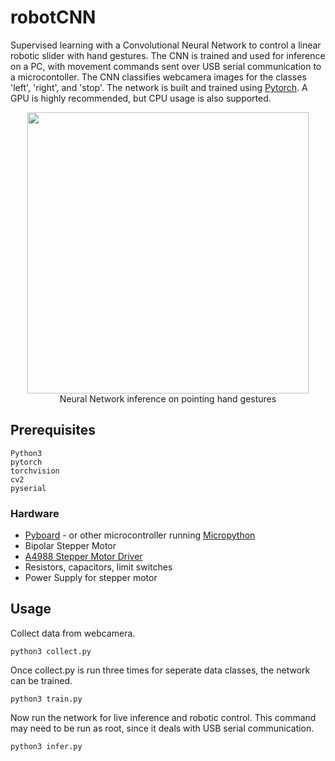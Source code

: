 # robotCNN
Supervised learning with a Convolutional Neural Network to control a linear robotic slider with hand gestures. The CNN is trained and used for inference on a PC, with movement commands sent over USB serial communication to a microcontoller. The CNN classifies webcamera images for the classes 'left', 'right', and 'stop'. The network is built and trained using [Pytorch](http://pytorch.org/). A GPU is highly recommended, but CPU usage is also supported. 
<p align="center", text-align="center">
  <img src="/images/infer.gif" width="450"><br>
  Neural Network inference on pointing hand gestures
</p>

## Prerequisites
```
Python3
pytorch
torchvision
cv2
pyserial
```

### Hardware
* [Pyboard](https://store.micropython.org/) - or other microcontroller running [Micropython](https://micropython.org/)
* Bipolar Stepper Motor
* [A4988 Stepper Motor Driver](https://www.pololu.com/product/1182)
* Resistors, capacitors, limit switches
* Power Supply for stepper motor

## Usage
Collect data from webcamera.
```
python3 collect.py
```
Once collect.py is run three times for seperate data classes, the network can be trained.
```
python3 train.py
```
Now run the network for live inference and robotic control. This command may need to be run as root, since it deals with USB serial communication.
```
python3 infer.py
```




